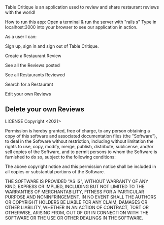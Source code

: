 
Table Critique is an application used to review and share restaurant reviews with the world! 

How to run this app:
Open a terminal & run the server with "rails s"
Type in localhost:3000 into your browser to see our application in action.


As a user I can:

Sign up, sign in and sign out of Table Critique. 

Create a Restaurant Review

See all the Reviews posted

See all Restaurants Reviewed

Search for a Restaurant

Edit your own Reviews

Delete your own Reviews
-----------------------------------------------------
LICENSE Copyright <2021>

Permission is hereby granted, free of charge, to any person obtaining a copy of this software and associated documentation files (the "Software"), to deal in the Software without restriction, including without limitation the rights to use, copy, modify, merge, publish, distribute, sublicense, and/or sell copies of the Software, and to permit persons to whom the Software is furnished to do so, subject to the following conditions:

The above copyright notice and this permission notice shall be included in all copies or substantial portions of the Software.

THE SOFTWARE IS PROVIDED "AS IS", WITHOUT WARRANTY OF ANY KIND, EXPRESS OR IMPLIED, INCLUDING BUT NOT LIMITED TO THE WARRANTIES OF MERCHANTABILITY, FITNESS FOR A PARTICULAR PURPOSE AND NONINFRINGEMENT. IN NO EVENT SHALL THE AUTHORS OR COPYRIGHT HOLDERS BE LIABLE FOR ANY CLAIM, DAMAGES OR OTHER LIABILITY, WHETHER IN AN ACTION OF CONTRACT, TORT OR OTHERWISE, ARISING FROM, OUT OF OR IN CONNECTION WITH THE SOFTWARE OR THE USE OR OTHER DEALINGS IN THE SOFTWARE.
